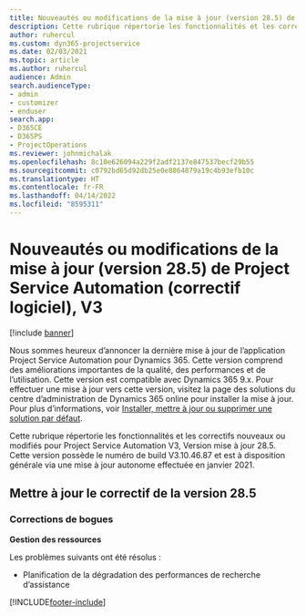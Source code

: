 ```yaml
---
title: Nouveautés ou modifications de la mise à jour (version 28.5) de Project Service Automation (correctif logiciel), V3
description: Cette rubrique répertorie les fonctionnalités et les correctifs disponibles pour la mise à jour (version 28.5), correctif logiciel, V3 de Project Service Automation.
author: ruhercul
ms.custom: dyn365-projectservice
ms.date: 02/03/2021
ms.topic: article
ms.author: ruhercul
audience: Admin
search.audienceType:
- admin
- customizer
- enduser
search.app:
- D365CE
- D365PS
- ProjectOperations
ms.reviewer: johnmichalak
ms.openlocfilehash: 8c10e626094a229f2adf2137e847537becf29b55
ms.sourcegitcommit: c0792bd65d92db25e0e8864879a19c4b93efb10c
ms.translationtype: HT
ms.contentlocale: fr-FR
ms.lasthandoff: 04/14/2022
ms.locfileid: "8595311"
---
```

# <a name="whats-new-or-changed-in-project-service-automation-update-release-285-v3"></a>Nouveautés ou modifications de la mise à jour (version 28.5) de Project Service Automation (correctif logiciel), V3

[!include [banner](../includes/psa-now-project-operations.md)]

Nous sommes heureux d’annoncer la dernière mise à jour de l’application Project Service Automation pour Dynamics 365. Cette version comprend des améliorations importantes de la qualité, des performances et de l’utilisation. Cette version est compatible avec Dynamics 365 9.x. Pour effectuer une mise à jour vers cette version, visitez la page des solutions du centre d’administration de Dynamics 365 online pour installer la mise à jour. Pour plus d’informations, voir [Installer, mettre à jour ou supprimer une solution par défaut](/power-platform/admin/install-remove-preferred-solution).

Cette rubrique répertorie les fonctionnalités et les correctifs nouveaux ou modifiés pour Project Service Automation V3, Version mise à jour 28.5. Cette version possède le numéro de build V3.10.46.87 et est à disposition générale via une mise à jour autonome effectuée en janvier 2021.

## <a name="update-release-285-hotfix"></a>Mettre à jour le correctif de la version 28.5

### <a name="bug-fixes"></a>Corrections de bogues

**Gestion des ressources**

Les problèmes suivants ont été résolus :

- Planification de la dégradation des performances de recherche d’assistance



[!INCLUDE[footer-include](../includes/footer-banner.md)]
